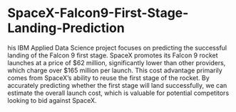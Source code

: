 # SpaceX-Falcon9-First-Stage-Landing-Prediction


his IBM Applied Data Science project focuses on predicting the successful landing of the Falcon 9 first stage. SpaceX promotes its Falcon 9 rocket launches at a price of $62 million, significantly lower than other providers, which charge over $165 million per launch. This cost advantage primarily comes from SpaceX’s ability to reuse the first stage of the rocket. By accurately predicting whether the first stage will land successfully, we can estimate the overall launch cost, which is valuable for potential competitors looking to bid against SpaceX.

